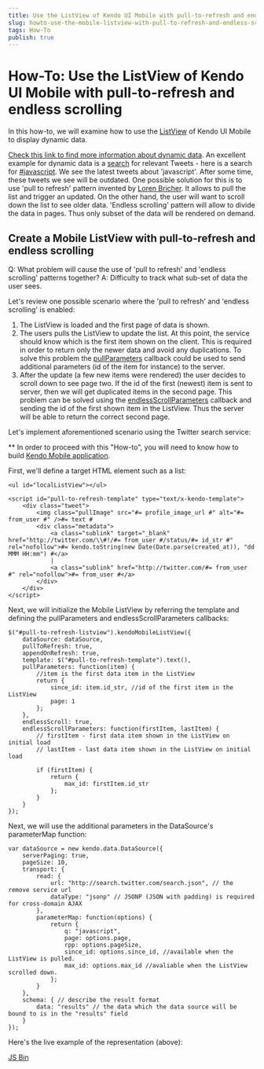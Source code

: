 ```yaml
---
title: Use the ListView of Kendo UI Mobile with pull-to-refresh and endless scrolling
slug: howto-use-the-mobile-listview-with-pull-to-refresh-and-endless-scrolling
tags: How-To
publish: true
---
```


# How-To: Use the ListView of Kendo UI Mobile with pull-to-refresh and endless scrolling

In this how-to, we will examine how to use the [ListView](http://docs.kendoui.com/api/mobile/listview) of Kendo UI Mobile to display dynamic data.

[Check this link to find more information about dynamic data](http://en.wikipedia.org/wiki/Dynamic_data). An excellent example for dynamic data is a [search](https://dev.twitter.com/docs/api/1.1/get/search/tweets)
for relevant Tweets - here is a search for [#javascript](http://search.twitter.com/search.json?q=javascript). We see the latest tweets about 'javascript'. After some time, these tweets we see will be outdated.
One possible solution for this is to use 'pull to refresh' pattern invented by [Loren Bricher](https://twitter.com/lorenb). It allows to pull the list and trigger an updated. On the other hand, the user will
want to scroll down the list to see older data. 'Endless scrolling' pattern will allow to divide the data in pages. Thus only subset of the data will be rendered on demand.

## Create a Mobile ListView with pull-to-refresh and endless scrolling

Q: What problem will cause the use of 'pull to refresh' and 'endless scrolling' patterns together?
A: Difficulty to track what sub-set of data the user sees.

Let's review one possible scenario where the 'pull to refresh' and 'endless scrolling' is enabled:

1. The ListView is loaded and the first page of data is shown.
2. The users pulls the ListView to update the list. At this point, the service should know which is the first item shown on the client. This is required in order to return only the
newer data and avoid any duplications. To solve this problem the [pullParameters](http://docs.kendoui.com/api/mobile/listview#pullparameters-function) callback could be used to send additional parameters (id of the item for instance) to the server.
3. After the update (a few new items were rendered) the user decides to scroll down to see page two. If the id of the first (newest) item is sent to server, then we will
get duplicated items in the second page. This problem can be solved using the [endlessScrollParameters](http://docs.kendoui.com/api/mobile/listview#endlessscrollparameters-function) callback and sending the id of the first shown item in the ListView.
Thus the server will be able to return the correct second page.

Let's implement aforementioned scenario using the Twitter search service:

** In order to proceed with this "How-to", you will need to know how to build [Kendo Mobile application](http://docs.kendoui.com/howto/build-apps-with-kendo-ui-mobile).

First, we'll define a target HTML element such as a list:

    <ul id="localListView"></ul>

    <script id="pull-to-refresh-template" type="text/x-kendo-template">
        <div class="tweet">
            <img class="pullImage" src="#= profile_image_url #" alt="#= from_user #" />#= text #
            <div class="metadata">
                <a class="sublink" target="_blank" href="http://twitter.com/\\#!/#= from_user #/status/#= id_str #" rel="nofollow">#= kendo.toString(new Date(Date.parse(created_at)), "dd MMM HH:mm") #</a>
                |
                <a class="sublink" href="http://twitter.com/#= from_user #" rel="nofollow">#= from_user #</a>
            </div>
        </div>
    </script>

Next, we will initialize the Mobile ListView by referring the template and defining the pullParameters and endlessScrollParameters callbacks:

    $("#pull-to-refresh-listview").kendoMobileListView({
        dataSource: dataSource,
        pullToRefresh: true,
        appendOnRefresh: true,
        template: $("#pull-to-refresh-template").text(),
        pullParameters: function(item) {
            //item is the first data item in the ListView
            return {
                since_id: item.id_str, //id of the first item in the ListView
                page: 1
            };
        },
        endlessScroll: true,
        endlessScrollParameters: function(firstItem, lastItem) {
            // firstItem - first data item shown in the ListView on initial load
            // lastItem - last data item shown in the ListView on initial load

            if (firstItem) {
                return {
                    max_id: firstItem.id_str
                };
            }
        }
    });

Next, we will use the additional parameters in the DataSource's parameterMap function:

    var dataSource = new kendo.data.DataSource({
        serverPaging: true,
        pageSize: 10,
        transport: {
            read: {
                url: "http://search.twitter.com/search.json", // the remove service url
                dataType: "jsonp" // JSONP (JSON with padding) is required for cross-domain AJAX
            },
            parameterMap: function(options) {
                return {
                    q: "javascript",
                    page: options.page,
                    rpp: options.pageSize,
                    since_id: options.since_id, //available when the ListView is pulled.
                    max_id: options.max_id //avaliable when the ListView scrolled down.
                };
            }
        },
        schema: { // describe the result format
            data: "results" // the data which the data source will be bound to is in the "results" field
        }
    });

Here's the live example of the representation (above):

<a class="jsbin-embed" href="http://jsbin.com/ivawam/1/embed?live">JS Bin</a><script src="http://static.jsbin.com/js/embed.js"></script>
